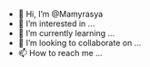 - 👋 Hi, I’m @Mamyrasya
- 👀 I’m interested in ...
- 🌱 I’m currently learning ...
- 💞️ I’m looking to collaborate on ...
- 📫 How to reach me ...

<!---
Mamyrasya/Mamyrasya is a ✨ special ✨ repository because its `README.md` (this file) appears on your GitHub profile.
You can click the Preview link to take a look at your changes.
--->
